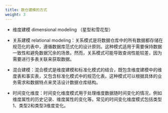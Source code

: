 ```yaml
---
title: 数仓建模的方式
weight: 3
---
```


- 维度建模 dimensional modeling （星型和雪花型）
- 关系建模 relational modeling：关系模式是将数据仓库中的所有数据都存储在规范化的表中，遵循数据库范式化的设计原则。这种模式适用于需要保持数据一致性和避免数据冗余的场景。然而，关系模式可能导致查询性能较差，因为需要进行多表关联来获取数据。

- 混合建模：混合模式是维度建模和标准化模式的结合，既包含维度建模中的维度表和事实表，又包含标准化模式中的规范化表。这种模式可以根据具体的业务需求和数据特点来灵活设计数据仓库结构。

- 时间变化维度：时间变化维度模式用于处理维度数据随时间变化的情况，例如维度属性的历史记录、维度属性的变化等。常见的时间变化维度模式包括类型1、类型2和类型3维度变化。

